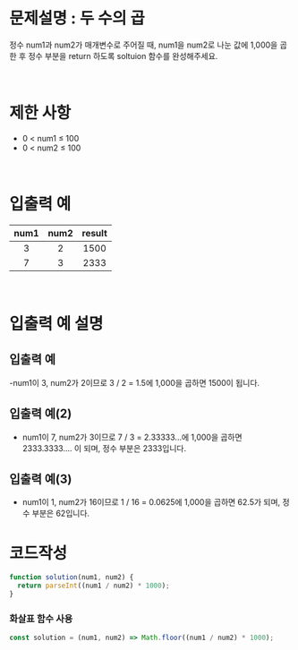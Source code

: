 # 문제설명 : 두 수의 곱

정수 num1과 num2가 매개변수로 주어질 때, num1을 num2로 나눈 값에 1,000을 곱한 후 정수 부분을 return 하도록 soltuion 함수를 완성해주세요.

<br />

# 제한 사항

- 0 < num1 ≤ 100
- 0 < num2 ≤ 100

<br />

# 입출력 예

| num1 | num2 | result |
| :--: | :--: | :----: |
|  3   |  2   |  1500  |
|  7   |  3   |  2333  |

<br />

# 입출력 예 설명

## 입출력 예

-num1이 3, num2가 2이므로 3 / 2 = 1.5에 1,000을 곱하면 1500이 됩니다.

## 입출력 예(2)

- num1이 7, num2가 3이므로 7 / 3 = 2.33333...에 1,000을 곱하면 2333.3333.... 이 되며, 정수 부분은 2333입니다.

## 입출력 예(3)

- num1이 1, num2가 16이므로 1 / 16 = 0.0625에 1,000을 곱하면 62.5가 되며, 정수 부분은 62입니다.

# 코드작성

```js
function solution(num1, num2) {
  return parseInt((num1 / num2) * 1000);
}
```

### 화살표 함수 사용

```js
const solution = (num1, num2) => Math.floor((num1 / num2) * 1000);
```
